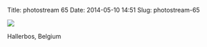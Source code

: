 Title: photostream 65
Date: 2014-05-10 14:51
Slug: photostream-65

[![](http://martinfowler.com/photos/65.jpg)](http://martinfowler.com/photos/65.html)

</p>

</p>

Hallerbos, Belgium

</p>

